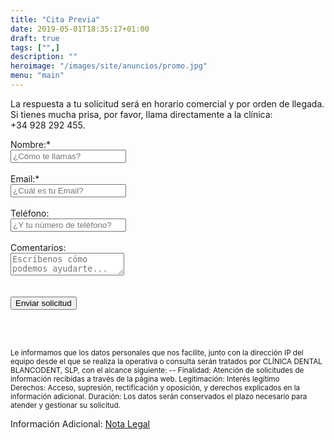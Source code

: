 ```yaml
---
title: "Cita Previa"
date: 2019-05-01T18:35:17+01:00
draft: true
tags: ["",]
description: ""
heroimage: "/images/site/anuncios/promo.jpg"
menu: "main"
---
```


La respuesta a tu solicitud será en horario comercial y por orden de llegada. Si tienes mucha prisa, por favor, llama directamente a la clínica: +34&nbsp;928&nbsp;292&nbsp;455.

<form name="Blancodent-Form-Home-Page" method="POST" action="/submit-ok.html" netlify >
	<div>
	    <label> Nombre:* </label><br>
	    <input class="text-input" name="Nombre" id="name" type="text" required="true" label="Nombre" placeholder="¿Cómo te llamas?" >
	</div><br>
	<div>
	    <label> Email:* </label><br>
	    <input class="text-input" name="Email" id="email" type="email" required="true" label="Email" placeholder="¿Cuál es tu Email?" >
	</div><br>
	<div>
	    <label> Teléfono: </label><br>
	    <input class="text-input" name="Telefono" id="telephone" type="text" label="Telefono" placeholder="¿Y tu número de teléfono?">
	</div><br>
	<div>
	    <label> Comentarios: </label><br>
	    <textarea class="form-input" name="Comentarios" id="message" type="textarea" label="Mensaje" placeholder="Escríbenos cómo podemos ayudarte..." ></textarea>				
	</div><br>
	<div class="recaptcha" data-netlify-recaptcha></div><br>
	<button class="myButton" type="submit" id="submit" value="Enviar solicitud">Enviar solicitud</button>
</form>
<br><br>
<p><small> 
Le informamos que los datos personales que nos facilite, junto con la dirección IP del equipo desde el que se realiza la operativa o consulta serán tratados por CLÍNICA DENTAL BLANCODENT, SLP, con el alcance siguiente: -- Finalidad: Atención de solicitudes de información recibidas a través de la página web. Legitimación: Interés legítimo Derechos: Acceso, supresión, rectificación y oposición, y derechos explicados en la información adicional. Duración: Los datos serán conservados el plazo necesario para atender y gestionar su solicitud.</small></p>

Información Adicional: 
<a href="/blog/nota-legal">Nota Legal</a><br>
